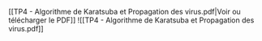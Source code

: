﻿[[TP4 - Algorithme de Karatsuba et Propagation des virus.pdf|Voir ou télécharger le PDF]]
![[TP4 - Algorithme de Karatsuba et Propagation des virus.pdf]]
